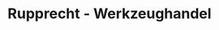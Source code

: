 ---
title: "Rupprecht - Werkzeughandel"
url: /bielefeld/rupprecht-werkzeughandel/
shop: Baumarkt
---